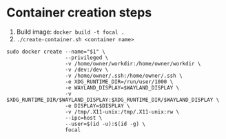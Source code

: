 # Container creation steps

1. Build image: `docker build -t focal .`
2. `./create-container.sh <container name>`

```
sudo docker create --name="$1" \
                   --privileged \
                   -v /home/owner/workdir:/home/owner/workdir \
                   -v /dev:/dev \
                   -v /home/owner/.ssh:/home/owner/.ssh \
                   -e XDG_RUNTIME_DIR=/run/user/1000 \
                   -e WAYLAND_DISPLAY=$WAYLAND_DISPLAY \
                   -v $XDG_RUNTIME_DIR/$WAYLAND_DISPLAY:$XDG_RUNTIME_DIR/$WAYLAND_DISPLAY \
                   -e DISPLAY=$DISPLAY \
                   -v /tmp/.X11-unix:/tmp/.X11-unix:rw \
                   --ipc=host \
                   --user=$(id -u):$(id -g) \
                   focal
```
